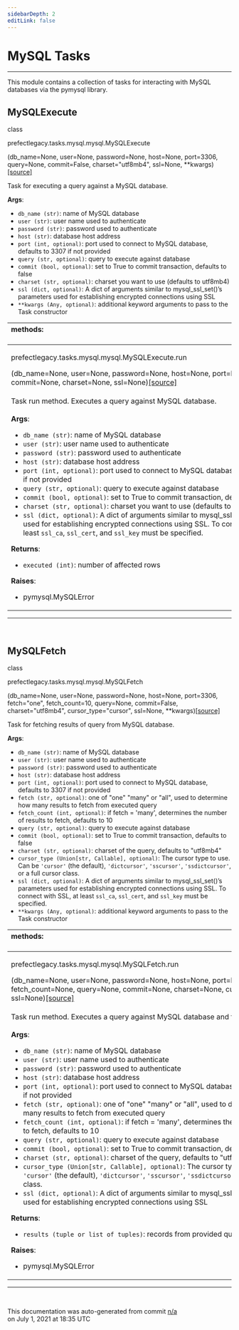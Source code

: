 ```yaml
---
sidebarDepth: 2
editLink: false
---
```

# MySQL Tasks
---
This module contains a collection of tasks for interacting with MySQL databases via
the pymysql library.
 ## MySQLExecute
 <div class='class-sig' id='prefect-tasks-mysql-mysql-mysqlexecute'><p class="prefect-sig">class </p><p class="prefect-class">prefectlegacy.tasks.mysql.mysql.MySQLExecute</p>(db_name=None, user=None, password=None, host=None, port=3306, query=None, commit=False, charset=&quot;utf8mb4&quot;, ssl=None, **kwargs)<span class="source"><a href="https://github.com/PrefectHQ/prefect/blob/master/src/prefectlegacy/tasks/mysql/mysql.py#L9">[source]</a></span></div>

Task for executing a query against a MySQL database.

**Args**:     <ul class="args"><li class="args">`db_name (str)`: name of MySQL database     </li><li class="args">`user (str)`: user name used to authenticate     </li><li class="args">`password (str)`: password used to authenticate     </li><li class="args">`host (str)`: database host address     </li><li class="args">`port (int, optional)`: port used to connect to MySQL database, defaults to 3307         if not provided     </li><li class="args">`query (str, optional)`: query to execute against database     </li><li class="args">`commit (bool, optional)`: set to True to commit transaction, defaults to false     </li><li class="args">`charset (str, optional)`: charset you want to use (defaults to utf8mb4)     </li><li class="args">`ssl (dict, optional)`: A dict of arguments similar to mysql_ssl_set()’s             parameters used for establishing encrypted connections using SSL     </li><li class="args">`**kwargs (Any, optional)`: additional keyword arguments to pass to the         Task constructor</li></ul>

|methods: &nbsp;&nbsp;&nbsp;&nbsp;&nbsp;&nbsp;&nbsp;&nbsp;&nbsp;&nbsp;&nbsp;&nbsp;&nbsp;&nbsp;&nbsp;&nbsp;&nbsp;&nbsp;&nbsp;&nbsp;&nbsp;&nbsp;&nbsp;&nbsp;&nbsp;&nbsp;&nbsp;&nbsp;&nbsp;&nbsp;&nbsp;&nbsp;&nbsp;&nbsp;&nbsp;&nbsp;&nbsp;&nbsp;&nbsp;&nbsp;&nbsp;&nbsp;&nbsp;&nbsp;&nbsp;&nbsp;&nbsp;&nbsp;&nbsp;&nbsp;&nbsp;&nbsp;&nbsp;&nbsp;&nbsp;&nbsp;&nbsp;&nbsp;&nbsp;&nbsp;&nbsp;&nbsp;&nbsp;&nbsp;&nbsp;&nbsp;&nbsp;&nbsp;&nbsp;&nbsp;&nbsp;&nbsp;&nbsp;&nbsp;&nbsp;&nbsp;&nbsp;&nbsp;&nbsp;&nbsp;&nbsp;&nbsp;&nbsp;&nbsp;&nbsp;&nbsp;&nbsp;&nbsp;&nbsp;&nbsp;&nbsp;&nbsp;&nbsp;&nbsp;&nbsp;&nbsp;&nbsp;&nbsp;&nbsp;&nbsp;&nbsp;&nbsp;&nbsp;&nbsp;&nbsp;&nbsp;&nbsp;&nbsp;&nbsp;&nbsp;&nbsp;&nbsp;&nbsp;&nbsp;&nbsp;&nbsp;&nbsp;&nbsp;&nbsp;&nbsp;&nbsp;&nbsp;&nbsp;&nbsp;&nbsp;&nbsp;&nbsp;&nbsp;&nbsp;&nbsp;&nbsp;&nbsp;&nbsp;&nbsp;&nbsp;&nbsp;&nbsp;&nbsp;&nbsp;&nbsp;&nbsp;&nbsp;&nbsp;&nbsp;&nbsp;&nbsp;&nbsp;&nbsp;&nbsp;&nbsp;|
|:----|
 | <div class='method-sig' id='prefect-tasks-mysql-mysql-mysqlexecute-run'><p class="prefect-class">prefectlegacy.tasks.mysql.mysql.MySQLExecute.run</p>(db_name=None, user=None, password=None, host=None, port=None, query=None, commit=None, charset=None, ssl=None)<span class="source"><a href="https://github.com/PrefectHQ/prefect/blob/master/src/prefectlegacy/tasks/mysql/mysql.py#L53">[source]</a></span></div>
<p class="methods">Task run method. Executes a query against MySQL database.<br><br>**Args**:     <ul class="args"><li class="args">`db_name (str)`: name of MySQL database     </li><li class="args">`user (str)`: user name used to authenticate     </li><li class="args">`password (str)`: password used to authenticate     </li><li class="args">`host (str)`: database host address     </li><li class="args">`port (int, optional)`: port used to connect to MySQL database, defaults to 3307         if not provided     </li><li class="args">`query (str, optional)`: query to execute against database     </li><li class="args">`commit (bool, optional)`: set to True to commit transaction, defaults to false     </li><li class="args">`charset (str, optional)`: charset you want to use (defaults to "utf8mb4")     </li><li class="args">`ssl (dict, optional)`: A dict of arguments similar to mysql_ssl_set()’s         parameters used for establishing encrypted connections using SSL. To connect         with SSL, at least `ssl_ca`, `ssl_cert`, and `ssl_key` must be specified.</li></ul> **Returns**:     <ul class="args"><li class="args">`executed (int)`: number of affected rows</li></ul> **Raises**:     <ul class="args"><li class="args">pymysql.MySQLError</li></ul></p>|

---
<br>

 ## MySQLFetch
 <div class='class-sig' id='prefect-tasks-mysql-mysql-mysqlfetch'><p class="prefect-sig">class </p><p class="prefect-class">prefectlegacy.tasks.mysql.mysql.MySQLFetch</p>(db_name=None, user=None, password=None, host=None, port=3306, fetch=&quot;one&quot;, fetch_count=10, query=None, commit=False, charset=&quot;utf8mb4&quot;, cursor_type=&quot;cursor&quot;, ssl=None, **kwargs)<span class="source"><a href="https://github.com/PrefectHQ/prefect/blob/master/src/prefectlegacy/tasks/mysql/mysql.py#L128">[source]</a></span></div>

Task for fetching results of query from MySQL database.

**Args**:     <ul class="args"><li class="args">`db_name (str)`: name of MySQL database     </li><li class="args">`user (str)`: user name used to authenticate     </li><li class="args">`password (str)`: password used to authenticate     </li><li class="args">`host (str)`: database host address     </li><li class="args">`port (int, optional)`: port used to connect to MySQL database, defaults to 3307 if not         provided     </li><li class="args">`fetch (str, optional)`: one of "one" "many" or "all", used to determine how many         results to fetch from executed query     </li><li class="args">`fetch_count (int, optional)`: if fetch = 'many', determines the number of results to         fetch, defaults to 10     </li><li class="args">`query (str, optional)`: query to execute against database     </li><li class="args">`commit (bool, optional)`: set to True to commit transaction, defaults to false     </li><li class="args">`charset (str, optional)`: charset of the query, defaults to "utf8mb4"     </li><li class="args">`cursor_type (Union[str, Callable], optional)`: The cursor type to use.         Can be `'cursor'` (the default), `'dictcursor'`, `'sscursor'`, `'ssdictcursor'`,         or a full cursor class.     </li><li class="args">`ssl (dict, optional)`: A dict of arguments similar to mysql_ssl_set()’s             parameters used for establishing encrypted connections using SSL. To connect             with SSL, at least `ssl_ca`, `ssl_cert`, and `ssl_key` must be specified.     </li><li class="args">`**kwargs (Any, optional)`: additional keyword arguments to pass to the         Task constructor</li></ul>

|methods: &nbsp;&nbsp;&nbsp;&nbsp;&nbsp;&nbsp;&nbsp;&nbsp;&nbsp;&nbsp;&nbsp;&nbsp;&nbsp;&nbsp;&nbsp;&nbsp;&nbsp;&nbsp;&nbsp;&nbsp;&nbsp;&nbsp;&nbsp;&nbsp;&nbsp;&nbsp;&nbsp;&nbsp;&nbsp;&nbsp;&nbsp;&nbsp;&nbsp;&nbsp;&nbsp;&nbsp;&nbsp;&nbsp;&nbsp;&nbsp;&nbsp;&nbsp;&nbsp;&nbsp;&nbsp;&nbsp;&nbsp;&nbsp;&nbsp;&nbsp;&nbsp;&nbsp;&nbsp;&nbsp;&nbsp;&nbsp;&nbsp;&nbsp;&nbsp;&nbsp;&nbsp;&nbsp;&nbsp;&nbsp;&nbsp;&nbsp;&nbsp;&nbsp;&nbsp;&nbsp;&nbsp;&nbsp;&nbsp;&nbsp;&nbsp;&nbsp;&nbsp;&nbsp;&nbsp;&nbsp;&nbsp;&nbsp;&nbsp;&nbsp;&nbsp;&nbsp;&nbsp;&nbsp;&nbsp;&nbsp;&nbsp;&nbsp;&nbsp;&nbsp;&nbsp;&nbsp;&nbsp;&nbsp;&nbsp;&nbsp;&nbsp;&nbsp;&nbsp;&nbsp;&nbsp;&nbsp;&nbsp;&nbsp;&nbsp;&nbsp;&nbsp;&nbsp;&nbsp;&nbsp;&nbsp;&nbsp;&nbsp;&nbsp;&nbsp;&nbsp;&nbsp;&nbsp;&nbsp;&nbsp;&nbsp;&nbsp;&nbsp;&nbsp;&nbsp;&nbsp;&nbsp;&nbsp;&nbsp;&nbsp;&nbsp;&nbsp;&nbsp;&nbsp;&nbsp;&nbsp;&nbsp;&nbsp;&nbsp;&nbsp;&nbsp;&nbsp;&nbsp;&nbsp;&nbsp;&nbsp;|
|:----|
 | <div class='method-sig' id='prefect-tasks-mysql-mysql-mysqlfetch-run'><p class="prefect-class">prefectlegacy.tasks.mysql.mysql.MySQLFetch.run</p>(db_name=None, user=None, password=None, host=None, port=None, fetch=None, fetch_count=None, query=None, commit=None, charset=None, cursor_type=None, ssl=None)<span class="source"><a href="https://github.com/PrefectHQ/prefect/blob/master/src/prefectlegacy/tasks/mysql/mysql.py#L186">[source]</a></span></div>
<p class="methods">Task run method. Executes a query against MySQL database and fetches results.<br><br>**Args**:     <ul class="args"><li class="args">`db_name (str)`: name of MySQL database     </li><li class="args">`user (str)`: user name used to authenticate     </li><li class="args">`password (str)`: password used to authenticate     </li><li class="args">`host (str)`: database host address     </li><li class="args">`port (int, optional)`: port used to connect to MySQL database, defaults to 3307 if not         provided     </li><li class="args">`fetch (str, optional)`: one of "one" "many" or "all", used to determine how many         results to fetch from executed query     </li><li class="args">`fetch_count (int, optional)`: if fetch = 'many', determines the number of results to         fetch, defaults to 10     </li><li class="args">`query (str, optional)`: query to execute against database     </li><li class="args">`commit (bool, optional)`: set to True to commit transaction, defaults to false     </li><li class="args">`charset (str, optional)`: charset of the query, defaults to "utf8mb4"     </li><li class="args">`cursor_type (Union[str, Callable], optional)`: The cursor type to use.         Can be `'cursor'` (the default), `'dictcursor'`, `'sscursor'`, `'ssdictcursor'`,         or a full cursor class.     </li><li class="args">`ssl (dict, optional)`: A dict of arguments similar to mysql_ssl_set()’s             parameters used for establishing encrypted connections using SSL</li></ul> **Returns**:     <ul class="args"><li class="args">`results (tuple or list of tuples)`: records from provided query</li></ul> **Raises**:     <ul class="args"><li class="args">pymysql.MySQLError</li></ul></p>|

---
<br>


<p class="auto-gen">This documentation was auto-generated from commit <a href='https://github.com/PrefectHQ/prefect/commit/n/a'>n/a</a> </br>on July 1, 2021 at 18:35 UTC</p>